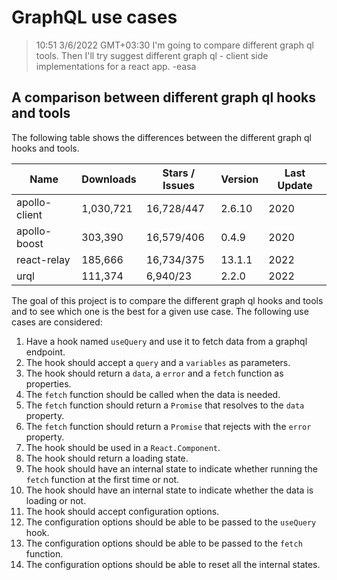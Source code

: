 # GraphQL use cases

> 10:51 3/6/2022 GMT+03:30 
> I'm going to compare different graph ql tools.
> Then I'll try suggest different graph ql - client side implementations for a react app.
> -easa

## A comparison between different graph ql hooks and tools


The following table shows the differences between the different graph ql hooks and tools.

<!-- | **Name** | **Usage** | **Tools** | **Pros** | **Cons** | -->
| Name          | Downloads | Stars / Issues | Version | Last Update |
| ------------- | --------- | -------------- | ------- | ----------- |
| apollo-client | 1,030,721 | 16,728/447     | 2.6.10  | 2020        |
| apollo-boost  | 303,390   | 16,579/406     | 0.4.9   | 2020        |
| react-relay   | 185,666   | 16,734/375     | 13.1.1  | 2022        |
| urql          | 111,374   | 6,940/23       | 2.2.0   | 2022        |


The goal of this project is to compare the different graph ql hooks and tools and to see which one is the best for a given use case. The following use cases are considered:

1. Have a hook named `useQuery` and use it to fetch data from a graphql endpoint.
2. The hook should accept a `query` and a `variables` as parameters.
3. The hook should return a `data`, a `error` and a `fetch` function as properties.
4. The `fetch` function should be called when the data is needed.
5. The `fetch` function should return a `Promise` that resolves to the `data` property.
6. The `fetch` function should return a `Promise` that rejects with the `error` property.
7. The hook should be used in a `React.Component`.
8. The hook should return a loading state.
9. The hook should have an internal state to indicate whether running the `fetch` function at the first time or not.
10. The hook should have an internal state to indicate whether the data is loading or not.
11. The hook should accept configuration options.
12. The configuration options should be able to be passed to the `useQuery` hook.
13. The configuration options should be able to be passed to the `fetch` function.
14. The configuration options should be able to reset all the internal states.
